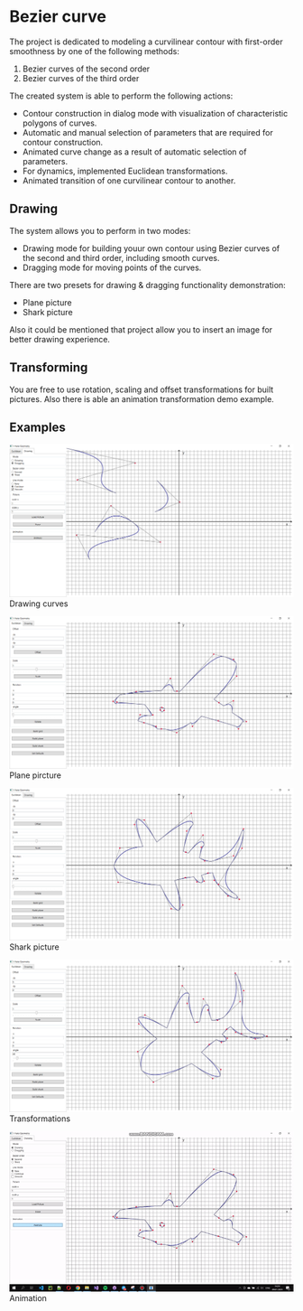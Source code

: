 # Bezier curve
The project is dedicated to modeling a curvilinear contour with first-order smoothness by one of the following methods:
1. Bezier curves of the second order
2. Bezier curves of the third order

The created system is able to perform the following actions:
- Contour construction in dialog mode with visualization of characteristic polygons of curves.
- Automatic and manual selection of parameters that are required for contour construction.
- Animated curve change as a result of automatic selection of parameters.
- For dynamics, implemented Euclidean transformations.
- Animated transition of one curvilinear contour to another.

## Drawing
The system allows you to perform in two modes:
- Drawing mode for building youur own contour using Bezier curves of the second and third order, including smooth curves.
- Dragging mode for moving points of the curves.

There are two presets for drawing & dragging functionality demonstration:
- Plane picture
- Shark picture

Also it could be mentioned that project allow you to insert an image for better drawing experience.

## Transforming
You are free to use rotation, scaling and offset transformations for built pictures. 
Also there is able an animation transformation demo example.

## Examples
![alt text](Examples/1.PNG)
Drawing curves

![alt text](Examples/2.PNG)
Plane pircture

![alt text](Examples/3.PNG)
Shark picture

![alt text](Examples/4.PNG)
Transformations

![alt text](Examples/5.GIF)
Animation

